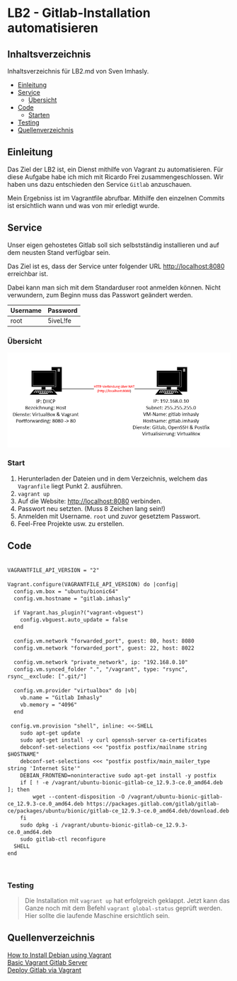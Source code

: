 # LB2 - Gitlab-Installation automatisieren

## Inhaltsverzeichnis

Inhaltsverzeichnis für LB2.md von Sven Imhasly.

- [Einleitung](#Einleitung)
- [Service](#Service)
  - [Übersicht](#Übersicht)
- [Code](#Code)
	- [Starten](#Start)
- [Testing](#Testing)
- [Quellenverzeichnis](#Quellenverzeichnis)

## Einleitung
Das Ziel der LB2 ist, ein Dienst mithilfe von Vagrant zu automatisieren. 
Für diese Aufgabe habe ich mich mit Ricardo Frei zusammengeschlossen. Wir haben uns dazu entschieden den Service `Gitlab` anzuschauen.

Mein Ergebniss ist im Vagrantfile abrufbar. Mithilfe den einzelnen Commits ist ersichtlich wann und was von mir erledigt wurde.

## Service
Unser eigen gehostetes Gitlab soll sich selbstständig installieren und auf dem neusten Stand verfügbar sein.

Das Ziel ist es, dass der Service unter folgender URL [http://localhost:8080](http://localhost:8080) erreichbar ist. 

Dabei kann man sich mit dem Standarduser root anmelden können. Nicht verwundern, zum Beginn muss das Passwort geändert werden.

Username | Password
---------|-----------
root     | 5iveL!fe 


### Übersicht
![Übersicht Service](https://github.com/imhaslysven/m300_imhasly/blob/main/Umgebung_m300.PNG)

### Start
1. Herunterladen der Dateien und in dem Verzeichnis, welchem das `Vagranfile` liegt Punkt 2. ausführen.
2. `vagrant up`
3. Auf die Website: [http://localhost:8080](http://localhost:8080) verbinden.
4. Passwort neu setzten. (Muss 8 Zeichen lang sein!)
5. Anmelden mit Username. `root` und zuvor gesetztem Passwort. 
6. Feel-Free Projekte usw. zu erstellen. 

## Code

<pre><code>
VAGRANTFILE_API_VERSION = "2"

Vagrant.configure(VAGRANTFILE_API_VERSION) do |config|
  config.vm.box = "ubuntu/bionic64"
  config.vm.hostname = "gitlab.imhasly"

  if Vagrant.has_plugin?("vagrant-vbguest")
    config.vbguest.auto_update = false
  end

  config.vm.network "forwarded_port", guest: 80, host: 8080
  config.vm.network "forwarded_port", guest: 22, host: 8022

  config.vm.network "private_network", ip: "192.168.0.10"
  config.vm.synced_folder ".", "/vagrant", type: "rsync", rsync__exclude: [".git/"]

  config.vm.provider "virtualbox" do |vb|
    vb.name = "Gitlab Imhasly"
    vb.memory = "4096"
  end

 config.vm.provision "shell", inline: <<-SHELL
    sudo apt-get update
    sudo apt-get install -y curl openssh-server ca-certificates
    debconf-set-selections <<< "postfix postfix/mailname string $HOSTNAME"
    debconf-set-selections <<< "postfix postfix/main_mailer_type string 'Internet Site'"
    DEBIAN_FRONTEND=noninteractive sudo apt-get install -y postfix
    if [ ! -e /vagrant/ubuntu-bionic-gitlab-ce_12.9.3-ce.0_amd64.deb ]; then
        wget --content-disposition -O /vagrant/ubuntu-bionic-gitlab-ce_12.9.3-ce.0_amd64.deb https://packages.gitlab.com/gitlab/gitlab-ce/packages/ubuntu/bionic/gitlab-ce_12.9.3-ce.0_amd64.deb/download.deb
    fi
    sudo dpkg -i /vagrant/ubuntu-bionic-gitlab-ce_12.9.3-ce.0_amd64.deb
    sudo gitlab-ctl reconfigure
  SHELL
end
 

</code></pre>

### Testing
> Die Installation mit `vagrant up` hat erfolgreich geklappt. Jetzt kann das Ganze noch mit dem Befehl `vagrant global-status` geprüft werden. Hier sollte die laufende Maschine ersichtlich sein.



## Quellenverzeichnis

[How to Install Debian using Vagrant](https://www.regur.net/blog/how-to-install-debian-using-vagrant/)</br>
[Basic Vagrant Gitlab Server](https://gist.github.com/cjtallman/b526d8c7d8b910ba4fd41eb51cd5405b)</br>
[Deploy Gitlab via Vagrant](https://www.exoscale.com/syslog/deploy-gitlab-on-ubuntu-12-04-with-vagrant/)</br>